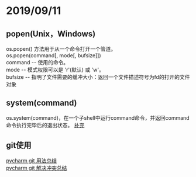 # 2019/09/11
## popen(Unix，Windows)  
os.popen() 方法用于从一个命令打开一个管道。    
os.popen(command[, mode[, bufsize]])  
command -- 使用的命令。  
mode -- 模式权限可以是 'r'(默认) 或 'w'。  
bufsize -- 指明了文件需要的缓冲大小：返回一个文件描述符号为fd的打开的文件对象
## system(command)
os.system(command)，在一个子shell中运行command命令，并返回command命令执行完毕后的退出状态。
[补充](https://www.cnblogs.com/yizhenfeng168/p/6953330.html)

## git使用
[pycharm git 用法总结](https://www.cnblogs.com/xxtalhr/p/11154137.html)  
[pycharm git 解决冲突总结](https://blog.csdn.net/weixin_42174361/article/details/81265547)

